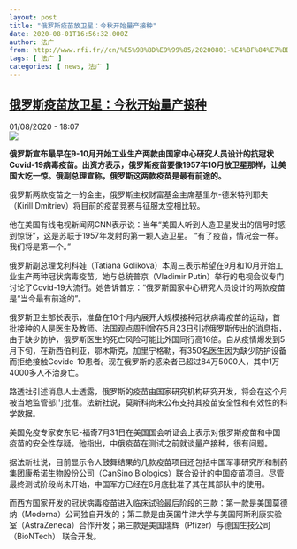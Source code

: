 ```yaml
---
layout: post
title: "俄罗斯疫苗放卫星：今秋开始量产接种"
date: 2020-08-01T16:56:32.000Z
author: 法广
from: http://www.rfi.fr//cn/%E5%9B%BD%E9%99%85/20200801-%E4%BF%84%E7%BD%97%E6%96%AF%E7%96%AB%E8%8B%97%E6%94%BE%E5%8D%AB%E6%98%9F-%E4%BB%8A%E7%A7%8B%E5%BC%80%E5%A7%8B%E9%87%8F%E4%BA%A7%E6%8E%A5%E7%A7%8D
tags: [ 法广 ]
categories: [ news, 法广 ]
---
```

<!--1596300992000-->
[俄罗斯疫苗放卫星：今秋开始量产接种](http://www.rfi.fr//cn/%E5%9B%BD%E9%99%85/20200801-%E4%BF%84%E7%BD%97%E6%96%AF%E7%96%AB%E8%8B%97%E6%94%BE%E5%8D%AB%E6%98%9F-%E4%BB%8A%E7%A7%8B%E5%BC%80%E5%A7%8B%E9%87%8F%E4%BA%A7%E6%8E%A5%E7%A7%8D)
------

<div>
<div>01/08/2020 - 18:07</div><img src="https://s.rfi.fr/media/display/bc79e526-d240-11ea-be4c-005056a98db9/w:310/p:16x9/2020-07-29T144111Z_1519332118_RC223I9ANJ06_RTRMADP_3_HEALTH-CORONAVIRUS-VACCINES-ACCESS.JPG"><p><strong>俄罗斯宣布最早在9-10月开始工业生产两款由国家中心研究人员设计的抗冠状Covid-19病毒疫苗。出资方表示，俄罗斯疫苗要像1957年10月放卫星那样，让美国大吃一惊。俄副总理宣称，俄罗斯这两款疫苗是最有前途的。</strong></p><div class="t-content__body u-clearfix"><div class="m-interstitial"></div><p>俄罗斯两款疫苗之一的金主，俄罗斯主权财富基金主席基里尔-德米特列耶夫（Kirill Dmitriev）将目前的疫苗竞赛与征服太空相比较。</p><p>他在美国有线电视新闻网CNN表示说：当年“美国人听到人造卫星发出的信号时感到惊讶”，这是苏联于1957年发射的第一颗人造卫星。 “有了疫苗，情况会一样。我们将是第一个。”</p><p>俄罗斯副总理戈利科娃（Tatiana Golikova）本周三表示希望在9月和10月开始工业生产两种冠状病毒疫苗。她与总统普京（Vladimir Putin）举行的电视会议专门讨论了Covid-19大流行。她告诉普京：“俄罗斯国家中心研究人员设计的两款疫苗是“当今最有前途的”。</p><p>俄罗斯卫生部长表示，准备在10个月内展开大规模接种冠状病毒疫苗的运动，首批接种的人是医生及教师。法国观点周刊曾在5月23日引述俄罗斯传出的消息指，由于缺少防护，俄罗斯医生的死亡风险可能比外国同行高16倍。自从疫情爆发到5月下旬，在新西伯利亚，鄂木斯克，加里宁格勒，有350名医生因为缺少防护设备而拒绝接触Covide-19患者。现在俄罗斯的感染者已超过84万5000人，其中1万4000多人不治身亡。</p><p>路透社引述消息人士透露，俄罗斯的疫苗由国家研究机构研究开发，将会在这个月被当地监管部门批准。法新社说，莫斯科尚未公布支持其疫苗安全性和有效性的科学数据。</p><p>美国免疫专家安东尼-福奇7月31日在美国国会听证会上表示对俄罗斯疫苗和中国疫苗的安全性存疑。他指出，中俄疫苗在测试之前就谈量产接种，很有问题。</p><p>据法新社说，目前显示令人鼓舞结果的几款疫苗项目还包括中国军事研究所和制药集团康希诺生物股份公司（CanSino Biologics）联合设计的中国疫苗项目。尽管最终测试阶段尚未开始，中国军方已经在6月底批准了其在其部队中的使用。</p><p>而西方国家开发的冠状病毒疫苗进入临床试验最后阶段的三款：第一款是美国莫德纳（Moderna）公司独自开发的；第二款是由英国牛津大学与美国阿斯利康实验室（AstraZeneca）合作开发；第三款是美国瑞辉（Pfizer）与德国生技公司（BioNTech） 联合开发。</p><p> </p><div class="o-self-promo o-self-promo--nl o-self-promo--hidden" data-selfpromo-newsletter></div><div class="o-self-promo o-self-promo--app o-self-promo--hidden" data-selfpromo-app></div></div>
</div>
